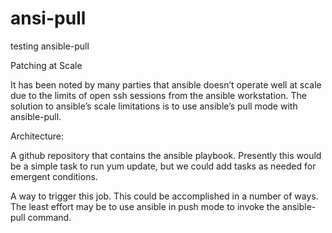 # ansi-pull
testing ansible-pull

Patching at Scale

It has been noted by many parties that ansible doesn’t operate well at scale due to the limits of open ssh sessions from the ansible workstation. The solution to ansible’s scale limitations  is to use ansible’s pull mode with ansible-pull. 

Architecture: 

A github repository that contains the ansible playbook. Presently this would be a simple task to run yum update, but we could add tasks as needed for emergent conditions. 

A way to trigger this job. This could be accomplished in a number of ways. The least effort may be to use ansible in push mode to invoke the ansible-pull command.
